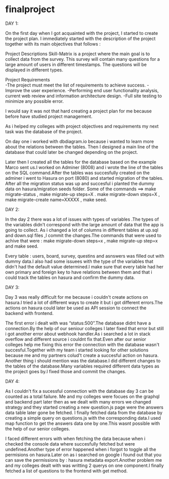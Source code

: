 # finalproject


DAY 1:

On the first day when I got acquainted with the project, I started to create the project plan. I immediately started with the description of the project together with its main objectives that follows :

   Project Descriptions
Skill-Matrix is a project where the main goal is to collect data from the survey. This survey will contain many questions for a large amount of users in different timestamps. The questions will be displayed in different types.

   Project Requirements  
-The project must meet the list of requirements to achieve success.
-Improve the user experience.
-Performing end user functionality analysis, current web review and information architecture design.
-Full site testing to minimize any possible error.

I would say it was not that hard creating a project plan for me because before have studied project management.

As i helped my colleges with project objectives and requirements my next task was the database of the project.

On day one i worked with dbdiagram.io because i wanted to learn more about the relations between the tables.
Then I designed a main line of the database that could later be changed depending on the project.

Later then I created all the tables for the database based on the example Marco sent us.I worked on Adminer (8008) and i wrote the line of the tables on the SQL command.After the tables was succesfully created on the adminer i went to Hasura on port (8080) and started migration of the tables.
After all the migration status was up and succesful i planted the dummy data on hasura/migration seeds folder.
Some of the commands ==> make migrate-status , make migrate-up steps=X . make migrate-down steps=X , make migrate-create name=XXXXX , make seed.



DAY 2:  

In the day 2 there was a lot of issues with types of variables .The types of the variables didn't correspond with the large amount of data that the app is going to collect.
As i changed a lot of columns in different tables at up.sql and down.sql files ,I commit the changes.The commands that were used to achive that were :
make migrate-down steps=x , make migrate-up step=x and make seed.

Every table : users, board, survey, questins and asnswers was filled out with dummy data.I also had some issuees with the type of the variables that didn't had the default value determined.I make sure that every table had her own primary and foreign key to have relations between them and that i could track the tables on hasura and confirm the dummy data.



DAY 3:

Day 3 was really difficult for me because i couldn't create actions on hasura.I tried a lot of different ways to create it but i got different errors.The actions on hasura could later be used as API session to connect the backend with frontend.

The first error i dealt with was “status:500”.The database didnt have a connection.By the help of our seniour colleges I later fixed that error but still i got another error about webhook handler.As i searched a lot in stack overflow and different source i couldnt fix that.Even after our senior colleges help me fixing this error the connection with the database wasn't succesful.Together with my team i started looking for other solutions because me and my partners colud't create a succesful action on hasura.
Another thing i should mention was the database.I did different changes to the tables of the database.Many variables required different data types as the project goes by.I fixed those and commit the changes.


DAY 4:

As I couldn't fix a sucessful connection with the database day 3 can be counted as a total failure.
Me and my colleges were focues on the graphql and backend part later then as we dealt with many errors we changed strategy and they started creating a new question.js page were the answers data table later gone be fetched.
I finally fetched data from the database by creating a simple query on questions.js with the corresponding data.I used map function to get the answers data one by one.This wasnt possible with the help of our senior colleges.

I faced different errors with when fetching the data because when i checked the console data where succesfully fetched but were undefined.Another type of error happened when i forgot to toggle all the permisions on hasura.Later on as i searched on google i found out that you can save the permissions by : hasura metadata export.Another problem me and my colleges dealt with was writting 2 querys on one component.I finally fetched a list of questions to the frontend with get method.



